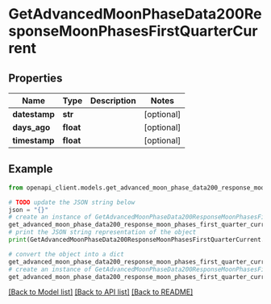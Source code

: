 # GetAdvancedMoonPhaseData200ResponseMoonPhasesFirstQuarterCurrent


## Properties

Name | Type | Description | Notes
------------ | ------------- | ------------- | -------------
**datestamp** | **str** |  | [optional] 
**days_ago** | **float** |  | [optional] 
**timestamp** | **float** |  | [optional] 

## Example

```python
from openapi_client.models.get_advanced_moon_phase_data200_response_moon_phases_first_quarter_current import GetAdvancedMoonPhaseData200ResponseMoonPhasesFirstQuarterCurrent

# TODO update the JSON string below
json = "{}"
# create an instance of GetAdvancedMoonPhaseData200ResponseMoonPhasesFirstQuarterCurrent from a JSON string
get_advanced_moon_phase_data200_response_moon_phases_first_quarter_current_instance = GetAdvancedMoonPhaseData200ResponseMoonPhasesFirstQuarterCurrent.from_json(json)
# print the JSON string representation of the object
print(GetAdvancedMoonPhaseData200ResponseMoonPhasesFirstQuarterCurrent.to_json())

# convert the object into a dict
get_advanced_moon_phase_data200_response_moon_phases_first_quarter_current_dict = get_advanced_moon_phase_data200_response_moon_phases_first_quarter_current_instance.to_dict()
# create an instance of GetAdvancedMoonPhaseData200ResponseMoonPhasesFirstQuarterCurrent from a dict
get_advanced_moon_phase_data200_response_moon_phases_first_quarter_current_from_dict = GetAdvancedMoonPhaseData200ResponseMoonPhasesFirstQuarterCurrent.from_dict(get_advanced_moon_phase_data200_response_moon_phases_first_quarter_current_dict)
```
[[Back to Model list]](../README.md#documentation-for-models) [[Back to API list]](../README.md#documentation-for-api-endpoints) [[Back to README]](../README.md)


